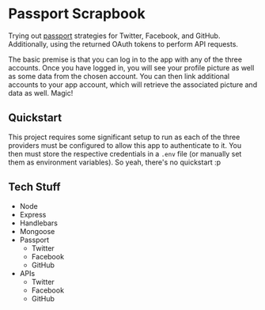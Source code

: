 # Passport Scrapbook
Trying out [passport](http://www.passportjs.org/) strategies for Twitter, Facebook, and GitHub. Additionally, using the returned OAuth tokens to perform API requests.

The basic premise is that you can log in to the app with any of the three accounts. Once you have logged in, you will see your profile picture as well as some data from the chosen account. You can then link additional accounts to your app account, which will retrieve the associated picture and data as well. Magic!

## Quickstart
This project requires some significant setup to run as each of the three providers must be configured to allow this app to authenticate to it. You then must store the respective credentials in a `.env` file (or manually set them as environment variables). So yeah, there's no quickstart :p

## Tech Stuff
* Node
* Express
* Handlebars
* Mongoose
* Passport
    * Twitter
    * Facebook
    * GitHub
* APIs
    * Twitter
    * Facebook
    * GitHub
